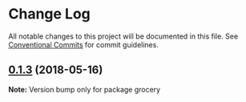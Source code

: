 # Change Log

All notable changes to this project will be documented in this file.
See [Conventional Commits](https://conventionalcommits.org) for commit guidelines.

<a name="0.1.3"></a>
## [0.1.3](https://github.com/arantespp/lerna-cd-ci-with-jenkins/compare/grocery@0.1.2...grocery@0.1.3) (2018-05-16)




**Note:** Version bump only for package grocery
